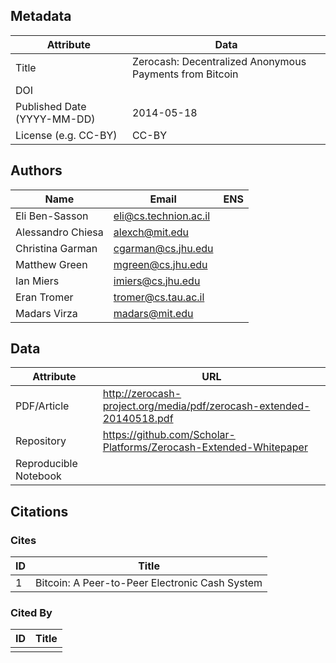 ## Metadata

| Attribute | Data |
|---|---|
| Title | Zerocash: Decentralized Anonymous Payments from Bitcoin |
| DOI |  |
| Published Date (YYYY-MM-DD) | 2014-05-18 |
| License (e.g. CC-BY) | CC-BY |

## Authors

| Name | Email | ENS |
|---|---|---|
| Eli Ben-Sasson | eli@cs.technion.ac.il |  |
| Alessandro Chiesa | alexch@mit.edu |  |
| Christina Garman | cgarman@cs.jhu.edu |  |
| Matthew Green | mgreen@cs.jhu.edu |  |
| Ian Miers | imiers@cs.jhu.edu |  |
| Eran Tromer | tromer@cs.tau.ac.il |  |
| Madars Virza | madars@mit.edu |  |

## Data

| Attribute | URL |
|---|---|
| PDF/Article | http://zerocash-project.org/media/pdf/zerocash-extended-20140518.pdf |
| Repository | https://github.com/Scholar-Platforms/Zerocash-Extended-Whitepaper |
| Reproducible Notebook |  |

## Citations

### Cites

| ID | Title |
|---|---|
| 1 | Bitcoin: A Peer-to-Peer Electronic Cash System |

### Cited By

| ID | Title |
|---|---|
|  |  |
